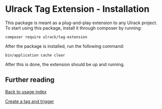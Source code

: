 # Ulrack Tag Extension - Installation

This package is meant as a plug-and-play extension to any Ulrack project.
To start using this package, install it through composer by running:
```
composer require ulrack/tag-extension
```

After the package is installed, run the following command:
```
bin/application cache clear
```

After this is done, the extension should be up and running.

## Further reading

[Back to usage index](index.md)

[Create a tag and trigger](create-a-tag-and-trigger.md)
